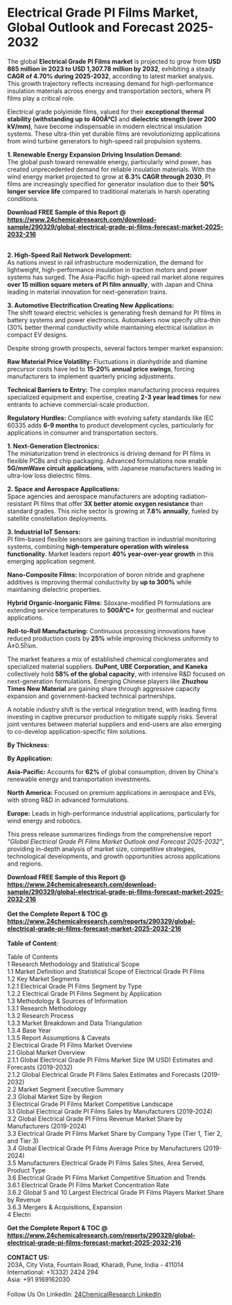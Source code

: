 <h1>Electrical Grade PI Films Market, Global Outlook and Forecast 2025-2032</h1><p>The global <strong>Electrical Grade PI Films market</strong> is projected to grow from <strong>USD 865 million in 2023 to USD 1,307.78 million by 2032</strong>, exhibiting a steady <strong>CAGR of 4.70% during 2025-2032</strong>, according to latest market analysis. This growth trajectory reflects increasing demand for high-performance insulation materials across energy and transportation sectors, where PI films play a critical role.</p><p>Electrical grade polyimide films, valued for their <strong>exceptional thermal stability (withstanding up to 400Â°C)</strong> and <strong>dielectric strength (over 200 kV/mm)</strong>, have become indispensable in modern electrical insulation systems. These ultra-thin yet durable films are revolutionizing applications from wind turbine generators to high-speed rail propulsion systems.</p><p><strong>1. Renewable Energy Expansion Driving Insulation Demand:</strong><br>
The global push toward renewable energy, particularly wind power, has created unprecedented demand for reliable insulation materials. With the wind energy market projected to grow at <strong>6.3% CAGR through 2030</strong>, PI films are increasingly specified for generator insulation due to their <strong>50% longer service life</strong> compared to traditional materials in harsh operating conditions.</p><div><b>Download FREE Sample of this Report @ 
            <a href="https://www.24chemicalresearch.com/download-sample/290329/global-electrical-grade-pi-films-forecast-market-2025-2032-216">
            https://www.24chemicalresearch.com/download-sample/290329/global-electrical-grade-pi-films-forecast-market-2025-2032-216</a></b></div><br><p><strong>2. High-Speed Rail Network Development:</strong><br>
As nations invest in rail infrastructure modernization, the demand for lightweight, high-performance insulation in traction motors and power systems has surged. The Asia-Pacific high-speed rail market alone requires <strong>over 15 million square meters of PI film annually</strong>, with Japan and China leading in material innovation for next-generation trains.</p><p><strong>3. Automotive Electrification Creating New Applications:</strong><br>
The shift toward electric vehicles is generating fresh demand for PI films in battery systems and power electronics. Automakers now specify ultra-thin (30% better thermal conductivity while maintaining electrical isolation in compact EV designs.</p><p>Despite strong growth prospects, several factors temper market expansion:</p><p><strong>Raw Material Price Volatility:</strong> Fluctuations in dianhydride and diamine precursor costs have led to <strong>15-20% annual price swings</strong>, forcing manufacturers to implement quarterly pricing adjustments.</p><p><strong>Technical Barriers to Entry:</strong> The complex manufacturing process requires specialized equipment and expertise, creating <strong>2-3 year lead times</strong> for new entrants to achieve commercial-scale production.</p><p><strong>Regulatory Hurdles:</strong> Compliance with evolving safety standards like IEC 60335 adds <strong>6-9 months</strong> to product development cycles, particularly for applications in consumer and transportation sectors.</p><p><strong>1. Next-Generation Electronics:</strong><br>
The miniaturization trend in electronics is driving demand for PI films in flexible PCBs and chip packaging. Advanced formulations now enable <strong>5G/mmWave circuit applications</strong>, with Japanese manufacturers leading in ultra-low loss dielectric films.</p><p><strong>2. Space and Aerospace Applications:</strong><br>
Space agencies and aerospace manufacturers are adopting radiation-resistant PI films that offer <strong>3X better atomic oxygen resistance</strong> than standard grades. This niche sector is growing at <strong>7.8% annually</strong>, fueled by satellite constellation deployments.</p><p><strong>3. Industrial IoT Sensors:</strong><br>
PI film-based flexible sensors are gaining traction in industrial monitoring systems, combining <strong>high-temperature operation with wireless functionality</strong>. Market leaders report <strong>40% year-over-year growth</strong> in this emerging application segment.</p><p><strong>Nano-Composite Films:</strong> Incorporation of boron nitride and graphene additives is improving thermal conductivity by <strong>up to 300%</strong> while maintaining dielectric properties.</p><p><strong>Hybrid Organic-Inorganic Films:</strong> Siloxane-modified PI formulations are extending service temperatures to <strong>500Â°C+</strong> for geothermal and nuclear applications.</p><p><strong>Roll-to-Roll Manufacturing:</strong> Continuous processing innovations have reduced production costs by <strong>25%</strong> while improving thickness uniformity to Â±0.5Î¼m.</p><p>The market features a mix of established chemical conglomerates and specialized material suppliers. <strong>DuPont, UBE Corporation, and Kaneka</strong> collectively hold <strong>58% of the global capacity</strong>, with intensive R&amp;D focused on next-generation formulations. Emerging Chinese players like <strong>Zhuzhou Times New Material</strong> are gaining share through aggressive capacity expansion and government-backed technical partnerships.</p><p>A notable industry shift is the vertical integration trend, with leading firms investing in captive precursor production to mitigate supply risks. Several joint ventures between material suppliers and end-users are also emerging to co-develop application-specific film solutions.</p><p><strong>By Thickness:</strong></p><p><strong>By Application:</strong></p><p><strong>Asia-Pacific:</strong> Accounts for <strong>62%</strong> of global consumption, driven by China's renewable energy and transportation investments.</p><p><strong>North America:</strong> Focused on premium applications in aerospace and EVs, with strong R&amp;D in advanced formulations.</p><p><strong>Europe:</strong> Leads in high-performance industrial applications, particularly for wind energy and robotics.</p><p>This press release summarizes findings from the comprehensive report <em>"Global Electrical Grade PI Films Market Outlook and Forecast 2025-2032"</em>, providing in-depth analysis of market size, competitive strategies, technological developments, and growth opportunities across applications and regions.</p><div><b>Download FREE Sample of this Report @ 
            <a href="https://www.24chemicalresearch.com/download-sample/290329/global-electrical-grade-pi-films-forecast-market-2025-2032-216">
            https://www.24chemicalresearch.com/download-sample/290329/global-electrical-grade-pi-films-forecast-market-2025-2032-216</a></b></div><br><div><b>Get the Complete Report & TOC @ 
            <a href="https://www.24chemicalresearch.com/reports/290329/global-electrical-grade-pi-films-forecast-market-2025-2032-216">
            https://www.24chemicalresearch.com/reports/290329/global-electrical-grade-pi-films-forecast-market-2025-2032-216</a></b></div><br>
            <b>Table of Content:</b><p>Table of Contents<br />
1 Research Methodology and Statistical Scope<br />
1.1 Market Definition and Statistical Scope of Electrical Grade PI Films<br />
1.2 Key Market Segments<br />
1.2.1 Electrical Grade PI Films Segment by Type<br />
1.2.2 Electrical Grade PI Films Segment by Application<br />
1.3 Methodology & Sources of Information<br />
1.3.1 Research Methodology<br />
1.3.2 Research Process<br />
1.3.3 Market Breakdown and Data Triangulation<br />
1.3.4 Base Year<br />
1.3.5 Report Assumptions & Caveats<br />
2 Electrical Grade PI Films Market Overview<br />
2.1 Global Market Overview<br />
2.1.1 Global Electrical Grade PI Films Market Size (M USD) Estimates and Forecasts (2019-2032)<br />
2.1.2 Global Electrical Grade PI Films Sales Estimates and Forecasts (2019-2032)<br />
2.2 Market Segment Executive Summary<br />
2.3 Global Market Size by Region<br />
3 Electrical Grade PI Films Market Competitive Landscape<br />
3.1 Global Electrical Grade PI Films Sales by Manufacturers (2019-2024)<br />
3.2 Global Electrical Grade PI Films Revenue Market Share by Manufacturers (2019-2024)<br />
3.3 Electrical Grade PI Films Market Share by Company Type (Tier 1, Tier 2, and Tier 3)<br />
3.4 Global Electrical Grade PI Films Average Price by Manufacturers (2019-2024)<br />
3.5 Manufacturers Electrical Grade PI Films Sales Sites, Area Served, Product Type<br />
3.6 Electrical Grade PI Films Market Competitive Situation and Trends<br />
3.6.1 Electrical Grade PI Films Market Concentration Rate<br />
3.6.2 Global 5 and 10 Largest Electrical Grade PI Films Players Market Share by Revenue<br />
3.6.3 Mergers & Acquisitions, Expansion<br />
4 Electri</p><div><b>Get the Complete Report & TOC @ 
            <a href="https://www.24chemicalresearch.com/reports/290329/global-electrical-grade-pi-films-forecast-market-2025-2032-216">
            https://www.24chemicalresearch.com/reports/290329/global-electrical-grade-pi-films-forecast-market-2025-2032-216</a></b></div><br><b>CONTACT US:</b><br>
            203A, City Vista, Fountain Road, Kharadi, Pune, India - 411014<br>
            International: +1(332) 2424 294<br>
            Asia: +91 9169162030 <br><br>
            Follow Us On LinkedIn: <a href="https://www.linkedin.com/company/24chemicalresearch/">24ChemicalResearch LinkedIn</a>